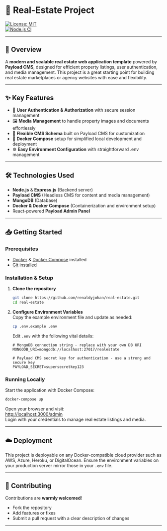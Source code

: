 # 🏡 Real-Estate Project

[![License: MIT](https://img.shields.io/badge/License-MIT-blue.svg)](https://github.com/renaldyjohan/real-estate/blob/main/LICENSE)  
[![Node.js CI](https://github.com/renaldyjohan/real-estate/actions/workflows/nodejs.yml/badge.svg)](https://github.com/renaldyjohan/real-estate/actions/workflows/nodejs.yml)

---

## 🚀 Overview

A **modern and scalable real estate web application template** powered by **Payload CMS**, designed for efficient property listings, user authentication, and media management. This project is a great starting point for building real estate marketplaces or agency websites with ease and flexibility.

---

## ✨ Key Features

- 🔐 **User Authentication & Authorization** with secure session management
- 🖼️ **Media Management** to handle property images and documents effortlessly
- 📄 **Flexible CMS Schema** built on Payload CMS for customization
- 🐳 **Docker Compose** setup for simplified local development and deployment
- ⚙️ **Easy Environment Configuration** with straightforward .env management

---

## 🛠️ Technologies Used

- **Node.js** & **Express.js** (Backend server)
- **Payload CMS** (Headless CMS for content and media management)
- **MongoDB** (Database)
- **Docker & Docker Compose** (Containerization and environment setup)
- React-powered **Payload Admin Panel**

---

## 📥 Getting Started

### Prerequisites

- [Docker](https://docker.com) & [Docker Compose](https://docs.docker.com/compose/) installed
- [Git](https://git-scm.com/) installed

### Installation & Setup

1. **Clone the repository**

   ```bash
   git clone https://github.com/renaldyjohan/real-estate.git
   cd real-estate
   ```

2. **Configure Environment Variables**  
   Copy the example environment file and update as needed:

   ```bash
   cp .env.example .env
   ```

   Edit `.env` with the following vital details:

   ```env
   # MongoDB connection string - replace with your own DB URI
   MONGODB_URI=mongodb://localhost:27017/realestate

   # Payload CMS secret key for authentication - use a strong and secure key
   PAYLOAD_SECRET=supersecretkey123
   ```

### Running Locally

Start the application with Docker Compose:

```bash
docker-compose up
```

Open your browser and visit:  
[http://localhost:3000/admin](http://localhost:3000/admin)  
Login with your credentials to manage real estate listings and media.

---

## ☁️ Deployment

This project is deployable on any Docker-compatible cloud provider such as AWS, Azure, Heroku, or DigitalOcean. Ensure the environment variables on your production server mirror those in your `.env` file.

---

## 🤝 Contributing

Contributions are **warmly welcomed**!

- Fork the repository
- Add features or fixes
- Submit a pull request with a clear description of changes

---
